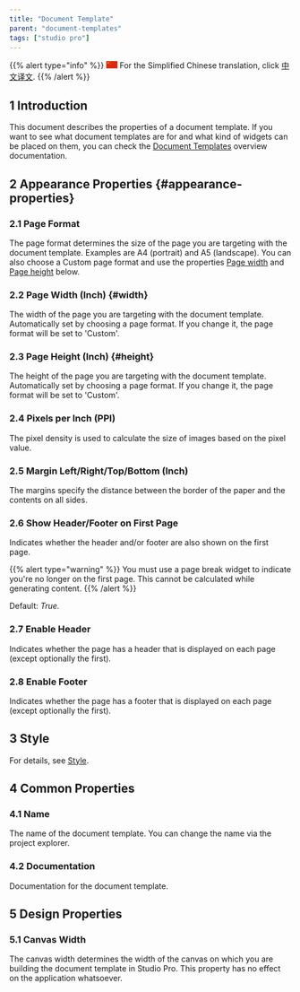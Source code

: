 ```yaml
---
title: "Document Template"
parent: "document-templates"
tags: ["studio pro"]
---
```


{{% alert type="info" %}}
<img src="attachments/chinese-translation/china.png" style="display: inline-block; margin: 0" /> For the Simplified Chinese translation, click [中文译文](https://cdn.mendix.tencent-cloud.com/documentation/document-template.pdf).
{{% /alert %}}

## 1 Introduction

This document describes the properties of a document template. If you want to see what document templates are for and what kind of widgets can be placed on them, you can check the [Document Templates](document-templates) overview documentation.

## 2 Appearance Properties {#appearance-properties}

### 2.1 Page Format

The page format determines the size of the page you are targeting with the document template. Examples are A4 (portrait) and A5 (landscape). You can also choose a Custom page format and use the properties [Page width](#width) and [Page height](#height) below.

### 2.2 Page Width (Inch) {#width}

The width of the page you are targeting with the document template. Automatically set by choosing a page format. If you change it, the page format will be set to 'Custom'.

### 2.3 Page Height (Inch) {#height}

The height of the page you are targeting with the document template. Automatically set by choosing a page format. If you change it, the page format will be set to 'Custom'.

### 2.4 Pixels per Inch (PPI)

The pixel density is used to calculate the size of images based on the pixel value.

### 2.5 Margin Left/Right/Top/Bottom (Inch)

The margins specify the distance between the border of the paper and the contents on all sides.

### 2.6 Show Header/Footer on First Page

Indicates whether the header and/or footer are also shown on the first page.

{{% alert type="warning" %}}
You must use a page break widget to indicate you're no longer on the first page. This cannot be calculated while generating content.
{{% /alert %}}

Default: *True.*

### 2.7 Enable Header

Indicates whether the page has a header that is displayed on each page (except optionally the first).

### 2.8 Enable Footer

Indicates whether the page has a footer that is displayed on each page (except optionally the first).

## 3 Style

For details, see [Style](style).

## 4 Common Properties

### 4.1 Name

The name of the document template. You can change the name via the project explorer.

### 4.2 Documentation

Documentation for the document template.

## 5 Design Properties

### 5.1 Canvas Width

The canvas width determines the width of the canvas on which you are building the document template in Studio Pro. This property has no effect on the application whatsoever.
